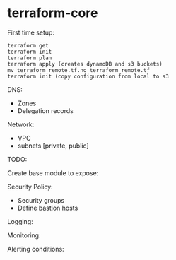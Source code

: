 # terraform-core


First time setup: 

```mv terraform_remote.tf terraform_remote.tf.no
terraform get
terraform init
terraform plan
terraform apply (creates dynamoDB and s3 buckets)
mv terraform_remote.tf.no terraform_remote.tf
terraform init (copy configuration from local to s3
```


DNS: 
- Zones
- Delegation records

Network:
- VPC
- subnets [private, public] 

TODO: 

Create base module to expose: 


Security Policy:
- Security groups
- Define bastion hosts

Logging:

Monitoring:

Alerting conditions: 



